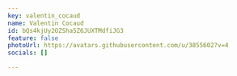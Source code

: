 ```yaml
---
key: valentin_cocaud
name: Valentin Cocaud
id: bQs4kjUy2OZSha5Z6JUXTMdfiJG3
feature: false
photoUrl: https://avatars.githubusercontent.com/u/3855602?v=4
socials: []

---
```


